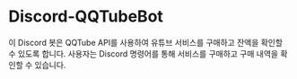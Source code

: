 # Discord-QQTubeBot
이 Discord 봇은 QQTube API를 사용하여 유튜브 서비스를 구매하고 잔액을 확인할 수 있도록 합니다. 사용자는 Discord 명령어를 통해 서비스를 구매하고 구매 내역을 확인할 수 있습니다.
